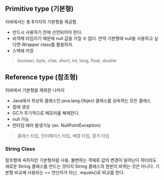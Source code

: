 ## Primitive type (기본형)
자바에서는 총 8가지의 기본형을 제공함.

- 반드시 사용하기 전에 선언되어야 한다.
- 비객체 타입이기 때문에 null 값을 가질 수 없다. 만약 기본형에 null을 사용하고 싶다면 Wrapper class를 활용하자.
- 스택에 저장

> boolean, byte, char, short, int, long, float, double

## Reference type (참조형)
자바에서 기본형을 제외한 나머지
- Java에서 최상위 클래스인 java.lang.Object 클래스를 상속하는 모든 클래스
- 힙에 생성
- GC가 주기적으로 메모리를 해제한다.
- null 가능
- 런타임 에러 발생가능 (ex. NullPointException)

> 클래스 타입, 인터페이스 타입, 배열 타입, 열거 타입

### String Class
참조형에 속하지만 기본형처럼 사용.
불변하는 객체로 값의 변경이 일어난다 하더라도 새로운 String 클래스를 만드는 것이지 String 클래스의 원본이 바뀌는 것은 아니다. 기본형 비교에 사용되는 == 연산자가 아닌, .equals()로 비교를 한다.